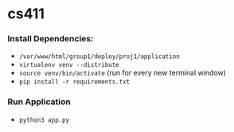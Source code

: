 # cs411

### Install Dependencies:
  - `/var/www/html/group1/deploy/proj1/application` 
  - `virtualenv venv --distribute`
  - `source venv/bin/activate` (run for every new terminal window)
  - `pip install -r requirements.txt`


### Run Application
  - `python3 app.py`